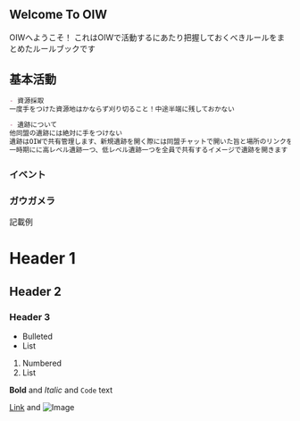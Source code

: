 ## Welcome To OIW
OIWへようこそ！
これはOIWで活動するにあたり把握しておくべきルールをまとめたルールブックです

## 基本活動
```markdown
- 資源採取
一度手をつけた資源地はかならず刈り切ること！中途半端に残しておかない

- 遺跡について
他同盟の遺跡には絶対に手をつけない
遺跡はOIWで共有管理します、新規遺跡を開く際には同盟チャットで開いた旨と場所のリンクを添付ください
一時期にに高レベル遺跡一つ、低レベル遺跡一つを全員で共有するイメージで遺跡を開きます

```
### イベント
### ガウガメラ



記載例
# Header 1
## Header 2
### Header 3

- Bulleted
- List

1. Numbered
2. List

**Bold** and _Italic_ and `Code` text

[Link](url) and ![Image](src)
